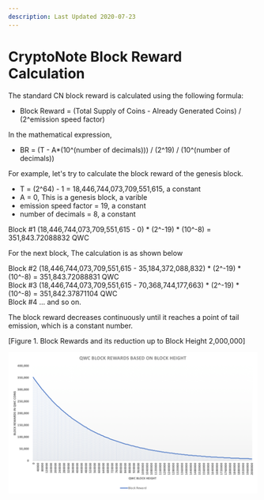 ```yaml
---
description: Last Updated 2020-07-23
---
```


# CryptoNote Block Reward Calculation

The standard CN block reward is calculated using the following formula:

*  Block Reward = \(Total Supply of Coins - Already Generated Coins\) / \(2^emission speed factor\)

In the mathematical expression,

* BR = \(T - A\*\(10^\(number of decimals\)\)\) / \(2^19\) / \(10^\(number of decimals\)\)

For example, let's try to calculate the block reward of the genesis block.  
  
- T = \(2^64\) - 1 = 18,446,744,073,709,551,615, a constant  
- A = 0, This is a genesis block, a varible   
- emission speed factor = 19, a constant  
- number of decimals = 8, a constant  
  
Block \#1 \(18,446,744,073,709,551,615 - 0\) \* \(2^-19\) \* \(10^-8\) = 351,843.72088832 QWC  
  
For the next block, The calculation is as shown below  
  
Block \#2 \(18,446,744,073,709,551,615 - 35,184,372,088,832\) \* \(2^-19\) \* \(10^-8\) = 351,843.72088831 QWC  
Block \#3 \(18,446,744,073,709,551,615 - 70,368,744,177,663\) \* \(2^-19\) \* \(10^-8\) = 351,842.37871104 QWC  
Block \#4 ... and so on.

The block reward decreases continuously until it reaches a point of tail emission, which is a constant number.

\[Figure 1. Block Rewards and its reduction up to Block Height 2,000,000\]

![CN Original Block Emission Schedule](../../.gitbook/assets/7.png)

